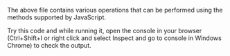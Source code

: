The above file contains various operations that can be performed using the methods supported by JavaScript.

Try this code and while running it, open the console in your browser (Ctrl+Shift+I or right click and select Inspect and go to console in Windows Chrome) to check the output.
